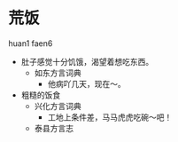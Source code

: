 # 荒饭
huan1 faen6
+ 肚子感觉十分饥饿，渴望着想吃东西。
  * 如东方言词典
    - 他病吖几天，现在～。
+ 粗糙的饭食
  * 兴化方言词典
    - 工地上条件差，马马虎虎吃碗～吧！
  * 泰县方言志
